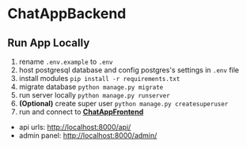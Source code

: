# ChatAppBackend

## Run App Locally

1. rename `.env.example` to `.env`
2. host postgresql database and config postgres's settings in `.env` file
3. install modules `pip install -r requirements.txt`
4. migrate database `python manage.py migrate`
5. run server locally `python manage.py runserver`
6. **(Optional)** create super user `python manage.py createsuperuser`
7. run and connect to [**ChatAppFrontend**](https://github.com/DeepAung/ChatAppFrontend)

- api urls: [http://localhost:8000/api/](http://localhost:8000/api/)
- admin panel: [http://localhost:8000/admin/](http://localhost:8000/admin/)
